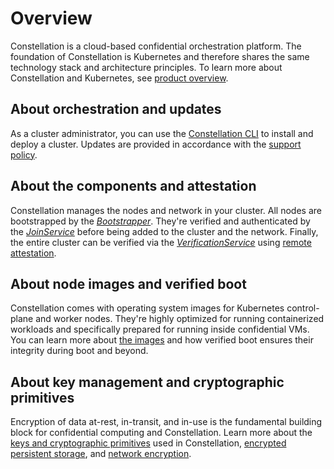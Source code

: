 # Overview

Constellation is a cloud-based confidential orchestration platform.
The foundation of Constellation is Kubernetes and therefore shares the same technology stack and architecture principles.
To learn more about Constellation and Kubernetes, see [product overview](../overview/product.md).

## About orchestration and updates

As a cluster administrator, you can use the [Constellation CLI](orchestration.md) to install and deploy a cluster.
Updates are provided in accordance with the [support policy](versions.md).

## About the components and attestation

Constellation manages the nodes and network in your cluster. All nodes are bootstrapped by the [*Bootstrapper*](components.md#bootstrapper). They're verified and authenticated by the [*JoinService*](components.md#joinservice) before being added to the cluster and the network. Finally, the entire cluster can be verified via the [*VerificationService*](components.md#verificationservice) using [remote attestation](attestation.md).

## About node images and verified boot

Constellation comes with operating system images for Kubernetes control-plane and worker nodes.
They're highly optimized for running containerized workloads and specifically prepared for running inside confidential VMs.
You can learn more about [the images](images.md) and how verified boot ensures their integrity during boot and beyond.

## About key management and cryptographic primitives

Encryption of data at-rest, in-transit, and in-use is the fundamental building block for confidential computing and Constellation. Learn more about the [keys and cryptographic primitives](keys.md) used in Constellation, [encrypted persistent storage](encrypted-storage.md), and [network encryption](networking.md).

